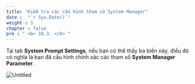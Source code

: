 ```yaml
---
title: "Kiểm tra các cấu hình tham số System Manager"
date :  "`r Sys.Date()`" 
weight : 3
chapter : false
pre : " <b> 10.3. </b> "
---
```


Tại tab **System Prompt Settings**, nếu bạn có thể thấy ba biến này, điều đó có nghĩa là bạn đã cấu hình chính xác các tham số **System Manager Parameter**.

![Untitled](/images/Local%20test%20ce0d4bd8857e41d8b260be36d2383dc9/image%2018.png)

